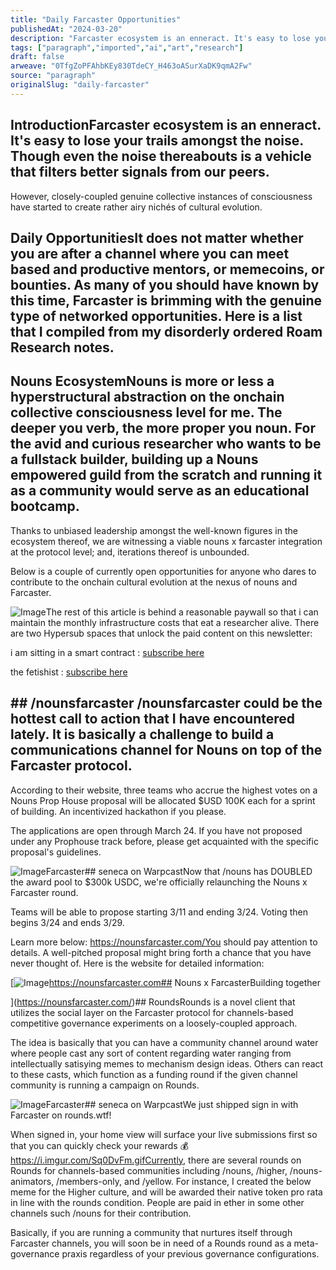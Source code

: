 ```yaml
---
title: "Daily Farcaster Opportunities"
publishedAt: "2024-03-20"
description: "Farcaster ecosystem is an enneract. It's easy to lose your trails amongst the noise. Though even the noise thereabouts is a vehicle that ......"
tags: ["paragraph","imported","ai","art","research"]
draft: false
arweave: "0TfgZoPFAhbKEy830TdeCY_H463oASurXaDK9qmA2Fw"
source: "paragraph"
originalSlug: "daily-farcaster"
---
```


## IntroductionFarcaster ecosystem is an enneract. It's easy to lose your trails amongst the noise. Though even the noise thereabouts is a vehicle that filters better signals from our peers. 

However, closely-coupled genuine collective instances of consciousness have started to create rather airy nichés of cultural evolution. 

## Daily OpportunitiesIt does not matter whether you are after a channel where you can meet based and productive mentors, or memecoins, or bounties. As many of you should have known by this time, Farcaster is brimming with the genuine type of networked opportunities. Here is a list that I compiled from my disorderly ordered Roam Research notes.

## Nouns EcosystemNouns is more or less a hyperstructural abstraction on the onchain collective consciousness level for me. The deeper you verb, the more proper you noun. For the avid and curious researcher who wants to be a fullstack builder, building up a Nouns empowered guild from the scratch and running it as a community would serve as an educational bootcamp.

Thanks to unbiased leadership amongst the well-known figures in the ecosystem thereof, we are witnessing a viable nouns x farcaster integration at the protocol level; and, iterations thereof is unbounded. 

Below is a couple of currently open opportunities for anyone who dares to contribute to the onchain cultural evolution at the nexus of nouns and Farcaster.

![Image](https://paragraph.xyz/editor/callout/information-icon.png)The rest of this article is behind a reasonable paywall so that i can maintain the monthly infrastructure costs that eat a researcher alive. There are two Hypersub spaces that unlock the paid content on this newsletter:

i am sitting in a smart contract : [subscribe here](https://hypersub.withfabric.xyz/collection/i-am-sitting-in-a-smart-contract-1etytp8uik1s?referrer=0x36de990133d36d7e3df9a820aa3ede5a2320de71)

the fetishist : [subscribe here](https://hypersub.withfabric.xyz/collection/the-fetishist-7eyp9ksc99fk?referrer=0x36de990133d36d7e3df9a820aa3ede5a2320de71)

## ## /nounsfarcaster /nounsfarcaster could be the hottest call to action that I have encountered lately. It is basically a challenge to build a communications channel for Nouns on top of the Farcaster protocol.

According to their website, three teams who accrue the highest votes on a Nouns Prop House proposal will be allocated $USD 100K each for a sprint of building. An incentivized hackathon if you please.

The applications are open through March 24. If you have not proposed under any Prophouse track before, please get acquainted with the specific proposal's guidelines.

![Image](https://storage.googleapis.com/papyrus_images/ecbe1f258d5a38ca6859d4d685740410.png)Farcaster## seneca on WarpcastNow that /nouns has DOUBLED the award pool to $300k USDC, we're officially relaunching the Nouns x Farcaster round. 

Teams will be able to propose starting 3/11 and ending 3/24.
Voting then begins 3/24 and ends 3/29.

Learn more below: https://nounsfarcaster.com/You should pay attention to details. A well-pitched proposal might bring forth a chance that you have never thought of. Here is the website for detailed information:

[![Image](https://nounsfarcaster.com/og-image.png)https://nounsfarcaster.com## Nouns x FarcasterBuilding together

](https://nounsfarcaster.com/)## RoundsRounds is a novel client that utilizes the social layer on the Farcaster protocol for channels-based competitive governance experiments on a loosely-coupled approach. 

The idea is basically that you can have a community channel around water where people cast any sort of content regarding water ranging from intellectually satisying memes to mechanism design ideas. Others can react to these casts, which function as a funding round if the given channel community is running a campaign on Rounds.

![Image](https://storage.googleapis.com/papyrus_images/eca4158d1650609621d53e06cec047cf.png)Farcaster## seneca on WarpcastWe just shipped sign in with Farcaster on rounds.wtf! 

When signed in, your home view will surface your live submissions first so that you can quickly check your rewards 💰 https://i.imgur.com/Sq0DvFm.gifCurrently, there are several rounds on Rounds for channels-based communities including /nouns, /higher, /nouns-animators, /members-only, and /yellow. For instance, I created the below meme for the Higher culture, and will be awarded their native token pro rata in line with the rounds condition. People are paid in ether in some other channels such /nouns for their contribution.

Basically, if you are running a community that nurtures itself through Farcaster channels, you will soon be in need of a Rounds round as a meta-governance praxis regardless of your previous governance configurations.